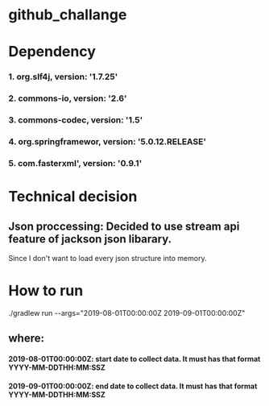 # github_challange

# Dependency

### 1. org.slf4j, version: '1.7.25'
### 2. commons-io, version: '2.6'
### 3. commons-codec, version: '1.5'
### 4. org.springframewor, version: '5.0.12.RELEASE'
### 5. com.fasterxml', version: '0.9.1'

# Technical decision

## Json proccessing: Decided to use stream api feature of jackson json libarary.
Since I don't want to load every json structure into memory.

# How to run

./gradlew run --args="2019-08-01T00:00:00Z 2019-09-01T00:00:00Z"

## where:
#### 2019-08-01T00:00:00Z: start date to collect data. It must has that format YYYY-MM-DDTHH:MM:SSZ
#### 2019-09-01T00:00:00Z: end date to collect data. It must has that format YYYY-MM-DDTHH:MM:SSZ
